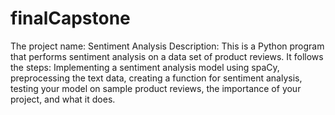 # finalCapstone

 The project name: Sentiment Analysis
 Description: This is a Python program that performs sentiment analysis on a data set of product reviews.
 It follows the steps: Implementing a sentiment analysis model using spaCy, preprocessing the text data, creating a function for sentiment analysis, testing your model on sample product reviews, 
 the importance of your project, and what it does.
